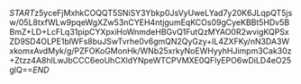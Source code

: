 $START$z5yceFjMxhkCOQQT5SNiSY3Ybkp0JsVyUweLYad7y20K6JLqpQT5jsw/05L8txfWLw9pqeWgXZw53nCYEH4ntjgumEqKCOs09gCyeKBBt5HDv5BBmZ+LD+LcFLq31pipCYXpxiHoWnmdeHBGvQ1FutQzMYAO0R2wvigKQPSxZD9SD4OLPE1blWFs8buJSwTvrhe0v6gmQN2QyGzy+IL4ZXFKy/nN3DA3WxkomxAvdMyk/g/PZFOKoGMonHk/WNb25xrkyNoEWHyyhHJimpm3Cak30z+Ztzz4A8hlLwJbCCC6eoUhCXldYNpeWTCPVMXE0QFlyEPO6wDiLD4eO25glQ==$END$